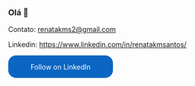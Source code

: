 ### Olá 👋




Contato: renatakms2@gmail.com

Linkedin: https://www.linkedin.com/in/renatakmsantos/


 <style>
        .libutton {
          display: flex;
          flex-direction: column;
          justify-content: center;
          padding: 7px;
          text-align: center;
          outline: none;
          text-decoration: none !important;
          color: #ffffff !important;
          width: 200px;
          height: 32px;
          border-radius: 16px;
          background-color: #0A66C2;
          font-family: "SF Pro Text", Helvetica, sans-serif;
        }
</style>
<a class="libutton" href="https://www.linkedin.com/comm/mynetwork/discovery-see-all?usecase=PEOPLE_FOLLOWS&followMember=renatakmsantos" target="_blank">Follow on LinkedIn</a>
